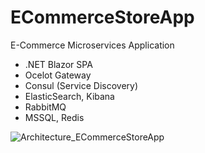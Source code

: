 # ECommerceStoreApp
E-Commerce Microservices Application

- .NET Blazor SPA
- Ocelot Gateway
- Consul (Service Discovery)
- ElasticSearch, Kibana
- RabbitMQ
- MSSQL, Redis

![Architecture_ECommerceStoreApp](https://user-images.githubusercontent.com/82120298/230764357-44455454-0009-440b-a74f-aff62639875f.png)
